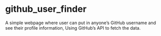 # github_user_finder

A simple webpage where user can put in anyone’s GitHub username and see their profile information, Using GitHub’s API to fetch the data.
